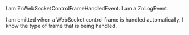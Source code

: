I am ZnWebSocketControlFrameHandledEvent.
I am a ZnLogEvent.

I am emitted when a WebSocket control frame is handled automatically. I know the type of frame that is being handled.